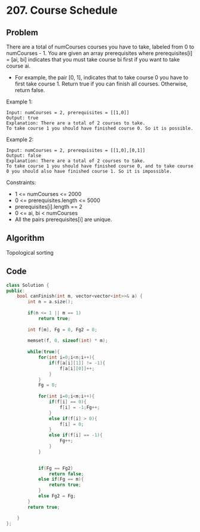 # 207. Course Schedule

## Problem

There are a total of numCourses courses you have to take, labeled from 0 to numCourses - 1. You are given an array prerequisites where prerequisites[i] = [ai, bi] indicates that you must take course bi first if you want to take course ai.

- For example, the pair [0, 1], indicates that to take course 0 you have to first take course 1.
Return true if you can finish all courses. Otherwise, return false.

Example 1:
```
Input: numCourses = 2, prerequisites = [[1,0]]
Output: true
Explanation: There are a total of 2 courses to take. 
To take course 1 you should have finished course 0. So it is possible.
```

Example 2:
```
Input: numCourses = 2, prerequisites = [[1,0],[0,1]]
Output: false
Explanation: There are a total of 2 courses to take. 
To take course 1 you should have finished course 0, and to take course 0 you should also have finished course 1. So it is impossible.
```

Constraints:

- 1 <= numCourses <= 2000
- 0 <= prerequisites.length <= 5000
- prerequisites[i].length == 2
- 0 <= ai, bi < numCourses
- All the pairs prerequisites[i] are unique.

## Algorithm
Topological sorting

## Code

```cpp
class Solution {
public:
    bool canFinish(int m, vector<vector<int>>& a) {
        int n = a.size();
        
        if(n <= 1 || m == 1)
            return true;
        
        int f[m], Fg = 0, Fg2 = 0;
        
        memset(f, 0, sizeof(int) * m);
        
        while(true){
            for(int i=0;i<n;i++){
                if(f[a[i][1]] != -1){
                    f[a[i][0]]++;
                }
            }
            Fg = 0;
            
            for(int i=0;i<m;i++){
                if(f[i] == 0){
                    f[i] = -1;Fg++;
                }
                else if(f[i] > 0){
                    f[i] = 0;
                }
                else if(f[i] == -1){
                    Fg++;
                }
            }
            

            if(Fg == Fg2)
                return false;
            else if(Fg == m){
                return true;
            }
            else Fg2 = Fg;
        }
        return true;

    }
};
```